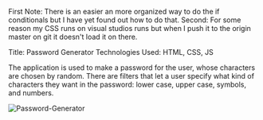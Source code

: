 First Note: There is an easier an more organized way to do the if conditionals but I have yet found out how to do that.
Second: For some reason my CSS runs on visual studios runs but when I push it to the origin master on git it doesn't load it on there.

Title: Password Generator
Technologies Used: HTML, CSS, JS

The application is used to make a password for the user, whose characters are chosen by random. There are filters that let
a user specify what kind of characters they want in the password: lower case, upper case, symbols, and numbers.

![Password-Generator]()